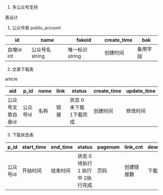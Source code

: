 1. 多公众号支持



表设计

1. 公众号表
public_account

|   id  | name  | fakeid | create_time | bak |
|  ---- | ----  | ----   | ----       | ----  | 
|自增id int| 公众号名 string|唯一标识 string| 创建时间|备用字段|


2. 文章下载表

article

|   aid  | p_id  | name | link | status | create_time | update_time | 
|  ---- | ----  | ----   | ----       | ----  |  ----   | ----   
|公众号文章自身id | 公众号id| 名称| 链接|状态 0 未下载 1下载完成| 创建时间| 修改时间|


3. 下载状态表

 | p_id  | start_time | end_time | status | pagenum | link_cnt | down_cnt | total| 
 | ----  | ----   | ----       | ----  |  ----   | ----   |  ----   | ---- |
| 公众号id| 开始时间| 结束时间|状态 0 待执行 1 执行中 2执行完成| 页码| 创建链接数| 下载数| 总数|